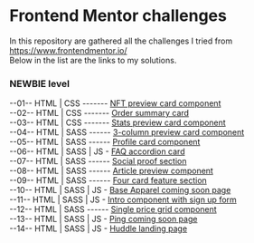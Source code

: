 # Frontend Mentor challenges
In this repository are gathered all the challenges I tried from https://www.frontendmentor.io/  
Below in the list are the links to my solutions.
  
  
### NEWBIE level  
--01-- HTML | CSS ------- [NFT preview card component](https://strosi.github.io/frontend-mentor-challenges/nft-preview-card-component-main)  
--02-- HTML | CSS ------- [Order summary card](https://strosi.github.io/frontend-mentor-challenges/order-summary-component-main)  
--03-- HTML | CSS ------- [Stats preview card component](https://strosi.github.io/frontend-mentor-challenges/stats-preview-card-component-main)  
--04-- HTML | SASS ------ [3-column preview card component](https://strosi.github.io/frontend-mentor-challenges/3-column-preview-card-component-main)  
--05-- HTML | SASS ------ [Profile card component](https://strosi.github.io/frontend-mentor-challenges/profile-card-component-main)  
--06-- HTML | SASS | JS - [FAQ accordion card](https://strosi.github.io/frontend-mentor-challenges/faq-accordion-card-main)  
--07-- HTML | SASS ------ [Social proof section](https://strosi.github.io/frontend-mentor-challenges/social-proof-section-master)  
--08-- HTML | SASS ------ [Article preview component](https://strosi.github.io/frontend-mentor-challenges/article-preview-component-master)  
--09-- HTML | SASS ------ [Four card feature section](https://strosi.github.io/frontend-mentor-challenges/four-card-feature-section-master)  
--10-- HTML | SASS | JS - [Base Apparel coming soon page](https://strosi.github.io/frontend-mentor-challenges/base-apparel-coming-soon-master)  
--11-- HTML | SASS | JS - [Intro component with sign up form](https://strosi.github.io/frontend-mentor-challenges/intro-component-with-signup-form-master)  
--12-- HTML | SASS ------ [Single price grid component](https://strosi.github.io/frontend-mentor-challenges/single-price-grid-component-master)  
--13-- HTML | SASS | JS - [Ping coming soon page](https://strosi.github.io/frontend-mentor-challenges/ping-coming-soon-page-master)  
--14-- HTML | SASS | JS - [Huddle landing page](https://strosi.github.io/frontend-mentor-challenges/huddle-landing-page-with-single-introductory-section-master)  
